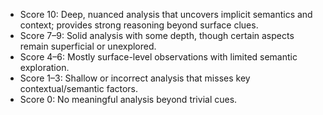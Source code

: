 - Score 10: Deep, nuanced analysis that uncovers implicit semantics and context; provides strong reasoning beyond surface clues.
- Score 7–9: Solid analysis with some depth, though certain aspects remain superficial or unexplored.
- Score 4–6: Mostly surface-level observations with limited semantic exploration.
- Score 1–3: Shallow or incorrect analysis that misses key contextual/semantic factors.
- Score 0: No meaningful analysis beyond trivial cues.